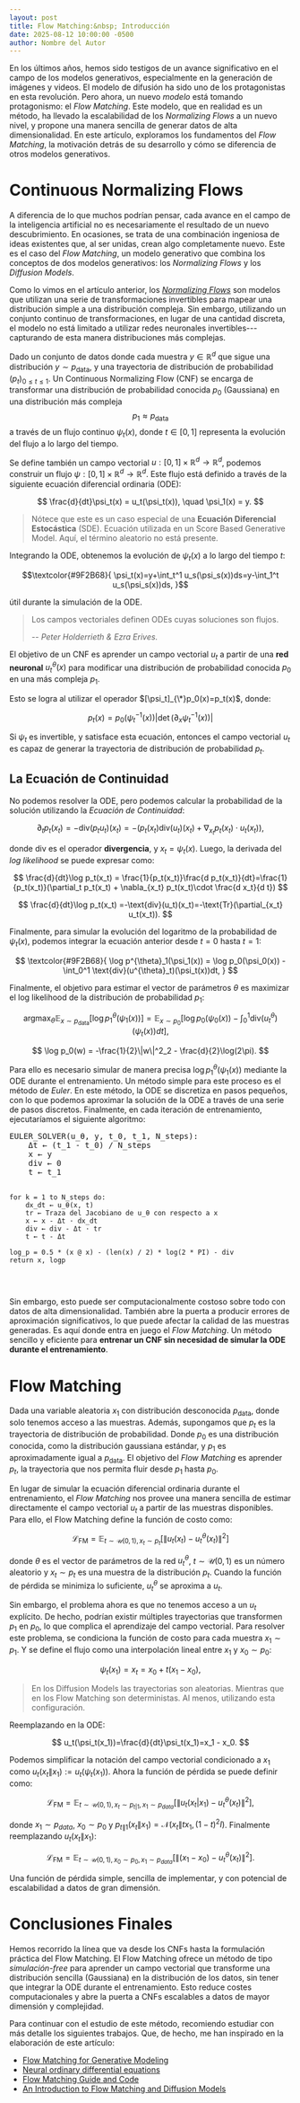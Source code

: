 ```yaml
---
layout: post
title: Flow Matching:&nbsp; Introducción
date: 2025-08-12 10:00:00 -0500
author: Nombre del Autor
---
```


En los últimos años, hemos sido testigos de un avance significativo en el campo de los modelos generativos, especialmente en la generación de imágenes y videos. El modelo de difusión ha sido uno de los protagonistas en esta revolución. Pero ahora, un nuevo *modelo* está tomando protagonismo: el *Flow Matching*. Este modelo, que en realidad es un método, ha llevado la escalabilidad de los *Normalizing Flows* a un nuevo nivel, y propone una manera sencilla de generar datos de alta dimensionalidad. En este artículo, exploramos los fundamentos del *Flow Matching*, la motivación detrás de su desarrollo y cómo se diferencia de otros modelos generativos.

# Continuous Normalizing Flows

A diferencia de lo que muchos podrían pensar, cada avance en el campo de la inteligencia artificial no es necesariamente el resultado de un nuevo descubrimiento. En ocasiones, se trata de una combinación ingeniosa de ideas existentes que, al ser unidas, crean algo completamente nuevo. Este es el caso del *Flow Matching*, un modelo generativo que combina los conceptos de dos modelos generativos: los *Normalizing Flows* y los *Diffusion Models*.

Como lo vimos en el artículo anterior, los [*Normalizing Flows*](https://jarchv.github.io/modelos-generativos/) son modelos que utilizan una serie de transformaciones invertibles para mapear una distribución simple a una distribución compleja. Sin embargo, utilizando un conjunto continuo de transformaciones, en lugar de una cantidad discreta, el modelo no está limitado a utilizar redes neuronales invertibles---capturando de esta manera distribuciones más complejas.

Dado un conjunto de datos donde cada muestra $y\in\mathbb{R}^d$ que sigue una distribución $y\sim p_{\text{data}}$, y una trayectoria de distribución de probabilidad $(p_t)_{0\leq t\leq 1}$. Un Continuous Normalizing Flow (CNF) se encarga de transformar una distribución de probabilidad conocida $p_0$ (Gaussiana) en una distribución más compleja $$p_1 \approx p_{\text{data}}$$ a través de un flujo continuo $\psi_t(x)$, donde $t\in[0,1]$ representa la evolución del flujo a lo largo del tiempo. 

Se define también un campo vectorial $u:[0,1]\times\mathbb{R}^d\to\mathbb{R}^d$, podemos construir un flujo $\psi:[0,1]\times\mathbb{R}^d\to\mathbb{R}^d$. Este flujo está definido a través de la siguiente ecuación diferencial ordinaria (ODE):

$$
\frac{d}{dt}\psi_t(x) = u_t(\psi_t(x)), \quad \psi_1(x) = y.
$$

> Nótece que este es un caso especial de una **Ecuación Diferencial 
> Estocástica** (SDE). Ecuación utilizada en un Score Based Generative Model. Aquí,
> el término aleatorio no está presente.

Integrando la ODE, obtenemos la evolución de $\psi_t(x)$ a lo largo del tiempo $t$:

$$\textcolor{#9F2B68}{
\psi_t(x)=y+\int_t^1 u_s(\psi_s(x))ds=y-\int_1^t u_s(\psi_s(x))ds,
}$$


útil durante la simulación de la ODE. 

> Los campos vectoriales definen ODEs cuyas soluciones son flujos.
>
> -- <cite>Peter Holderrieth & Ezra Erives.</cite>

El objetivo de un CNF es aprender un campo vectorial $u_t$ a partir de una **red neuronal** $u^{\theta}_{t}(x)$ para modificar una distribución de probabilidad conocida $p_0$ en una más compleja $p_1$. 

Esto se logra al utilizar el operador $[\psi_t]_{\*}p_0(x)=p_t(x)$, donde:	

$$
p_t(x)=p_0(\psi^{-1}_t(x))|\det(\partial_x\psi^{-1}_t(x))|
$$

Si $\psi_t$ es invertible, y satisface esta ecuación, entonces el campo vectorial $u_t$ es capaz de generar la trayectoria de distribución de probabilidad $p_t$.

## La Ecuación de Continuidad

No podemos resolver la ODE, pero podemos calcular la probabilidad de la solución utilizando la *Ecuación de Continuidad*:

$$
\partial_t p_t(x_t) = -\text{div}(p_t u_t)(x_t)=-(p_t(x_t)\text{div}(u_t)(x_t)+\nabla_{x_t} p_t(x_t)\cdot u_t(x_t)),
$$

donde $\text{div}$ es el operador **divergencia**, y $x_t=\psi_t(x)$. Luego, la derivada del *log likelihood* se puede expresar como:

$$
\frac{d}{dt}\log p_t(x_t) = \frac{1}{p_t(x_t)}\frac{d p_t(x_t)}{dt}=\frac{1}{p_t(x_t)}(\partial_t p_t(x_t) + \nabla_{x_t} p_t(x_t)\cdot \frac{d x_t}{d t})
$$

$$
\frac{d}{dt}\log p_t(x_t) =-\text{div}(u_t)(x_t)=-\text{Tr}(\partial_{x_t} u_t(x_t)).
$$

Finalmente, para simular la evolución del logaritmo de la probabilidad de $\psi_t(x)$, podemos integrar la ecuación anterior desde $t=0$ hasta $t=1$:

$$
\textcolor{#9F2B68}{
\log p^{\theta}_1(\psi_1(x)) = \log p_0(\psi_0(x)) -\int_0^1 \text{div}(u^{\theta}_t)(\psi_t(x))dt,
}
$$

Finalmente, el objetivo para estimar el vector de parámetros $\theta$ es maximizar el log likelihood de la distribución de probabilidad $p_1$:

$$
\text{arg}\max_{\theta} \mathbb{E}_{x\sim p_{\text{data}}} \left[ \log p^{\theta}_1(\psi_1(x)) \right] = \mathbb{E}_{x\sim p_0} \left[ \log p_0(\psi_0(x)) -\int_0^1 \text{div}(u^{\theta}_t)(\psi_t(x))dt \right],
$$

$$
\log p_0(w) = -\frac{1}{2}\|w\|^2_2 - \frac{d}{2}\log(2\pi).
$$

Para ello es necesario simular de manera precisa $\log p^{\theta}_1(\psi_1(x))$ mediante la ODE durante el entrenamiento. Un método simple para este proceso es el método de *Euler*. En este método, la ODE se discretiza en pasos pequeños, con lo que podemos aproximar la solución de la ODE a través de una serie de pasos discretos. Finalmente, en cada iteración de entrenamiento, ejecutaríamos el siguiente algoritmo:

<div class="example"><pre>
EULER_SOLVER(u_θ, y, t_0, t_1, N_steps):
    Δt ← (t_1 - t_0) / N_steps
    x ← y
    div ← 0
    t ← t_1

    for k = 1 to N_steps do:
        dx_dt ← u_θ(x, t)
        tr ← Traza del Jacobiano de u_θ con respecto a x
        x ← x - Δt · dx_dt
        div ← div - Δt · tr
        t ← t - Δt

    log_p = 0.5 * (x @ x) - (len(x) / 2) * log(2 * PI) - div
    return x, logp

</pre></div>

Sin embargo, esto puede ser computacionalmente costoso sobre todo con datos de alta dimensionalidad. También abre la puerta a producir errores de aproximación significativos, lo que puede afectar la calidad de las muestras generadas. Es aquí donde entra en juego el *Flow Matching*. Un método sencillo y eficiente para **entrenar un CNF sin necesidad de simular la ODE durante el entrenamiento**.

# Flow Matching

Dada una variable aleatoria $x_1$ con distribución desconocida $p_{\text{data}}$, donde solo tenemos acceso a las muestras. Además, supongamos que $p_t$ es la trayectoria de distribución de probabilidad. Donde $p_0$ es una distribución conocida, como la distribución gaussiana estándar, y $p_1$ es aproximadamente igual a $p_{\text{data}}$. El objetivo del *Flow Matching* es aprender $p_t$, la trayectoria que nos permita fluir desde $p_1$ hasta $p_0$.

En lugar de simular la ecuación diferencial ordinaria durante el entrenamiento, el *Flow Matching* nos provee una manera sencilla de estimar directamente el campo vectorial $u_t$ a partir de las muestras disponibles. Para ello, el Flow Matching define la función de costo como:

$$
\mathcal{L}_{\text{FM}} = \mathbb{E}_{t\sim \mathcal{U}(0,1), x_t\sim p_t}\left[\|u_t(x_t)-u^{\theta}_t(x_t)\|^2\right]
$$

donde $\theta$ es el vector de parámetros de la red $u^{\theta}_t$, $t\sim \mathcal{U}(0,1)$ es un número aleatorio y $x_t\sim p_t$ es una muestra de la distribución $p_t$. Cuando la función de pérdida se minimiza lo suficiente, $u^{\theta}_t$ se aproxima a $u_t$.

Sin embargo, el problema ahora es que no tenemos acceso a un $u_t$ explícito. De hecho, podrían existir múltiples trayectorias que transformen $p_1$ en $p_0$, lo que complica el aprendizaje del campo vectorial. Para resolver este problema, se condiciona la función de costo para cada muestra $x_1\sim p_1$. Y se define el flujo como una interpolación lineal entre $x_1$ y $x_0\sim p_0$:

$$
\psi_t(x_1) = x_t = x_0 + t(x_1 - x_0),
$$

> En los Diffusion Models las trayectorias son aleatorias. Mientras
> que en los Flow Matching son deterministas. Al menos, utilizando
> esta configuración.


Reemplazando en la ODE:

$$
u_t(\psi_t(x_1))=\frac{d}{dt}\psi_t(x_1)=x_1 - x_0.
$$

Podemos simplificar la notación del campo vectorial condicionado a $x_1$ como $u_t(x_t\|x_1):=u_t(\psi_t(x_1))$. Ahora la función de pérdida se puede definir como:

$$
\mathcal{L}_{\text{FM}} = \mathbb{E}_{t\sim \mathcal{U}(0,1), x_t\sim p_{t|1}, x_1\sim p_{data}}\left[\|u_t(x_t|x_1)-u^{\theta}_t(x_t)\|^2\right],
$$

donde $x_1\sim p_{data}$, $x_0\sim p_0$ y $p_{t\|1}(x_t\|x_1)=\mathcal{N} (x_t\|tx_1,(1-t)^2 I)$. Finalmente reemplazando $u_t(x_t\|x_1)$:

$$
\mathcal{L}_{\text{FM}} = \mathbb{E}_{t\sim \mathcal{U}(0,1), x_0\sim p_{0}, x_1\sim p_{data}}\left[\|(x_1-x_0)-u^{\theta}_t(x_t)\|^2\right].
$$

Una función de pérdida simple, sencilla de implementar, y con potencial de escalabilidad a datos de gran dimensión.

# Conclusiones Finales

Hemos recorrido la línea que va desde los CNFs hasta la formulación práctica del Flow Matching. El Flow Matching ofrece un método de tipo *simulación-free* para aprender un campo vectorial que transforme una distribución sencilla (Gaussiana) en la distribución de los datos, sin tener que integrar la ODE durante el entrenamiento. Esto reduce costes computacionales y abre la puerta a CNFs escalables a datos de mayor dimensión y complejidad.

Para continuar con el estudio de este método, recomiendo estudiar con más detalle los siguientes trabajos. Que, de hecho, me han inspirado en la elaboración de este artículo:

- [Flow Matching for Generative Modeling](https://arxiv.org/abs/2210.02747)
- [Neural ordinary differential equations](https://arxiv.org/abs/1806.07366)
- [Flow Matching Guide and Code](https://arxiv.org/pdf/2412.06264)
- [An Introduction to Flow Matching and Diffusion Models](https://arxiv.org/abs/2506.02070)